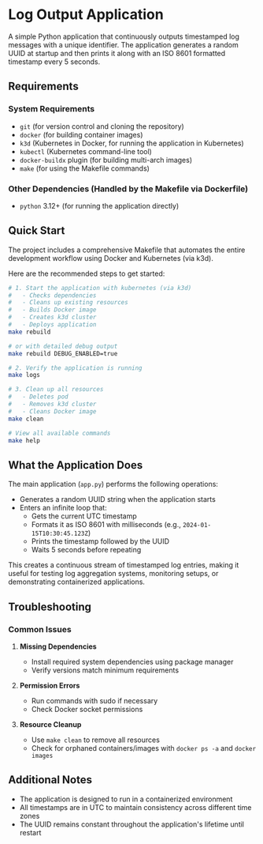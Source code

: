 # Log Output Application

A simple Python application that continuously outputs timestamped log messages with a unique identifier. The application generates a random UUID at startup and then prints it along with an ISO 8601 formatted timestamp every 5 seconds.

## Requirements

### System Requirements
- `git` (for version control and cloning the repository)
- `docker` (for building container images)
- `k3d` (Kubernetes in Docker, for running the application in Kubernetes)
- `kubectl` (Kubernetes command-line tool)
- `docker-buildx` plugin (for building multi-arch images)
- `make` (for using the Makefile commands)

### Other Dependencies (Handled by the Makefile via Dockerfile)
- `python` 3.12+ (for running the application directly)

## Quick Start
The project includes a comprehensive Makefile that automates the entire development workflow using Docker and Kubernetes (via k3d).

Here are the recommended steps to get started:

```bash
# 1. Start the application with kubernetes (via k3d)
#   - Checks dependencies
#   - Cleans up existing resources
#   - Builds Docker image
#   - Creates k3d cluster
#   - Deploys application
make rebuild

# or with detailed debug output
make rebuild DEBUG_ENABLED=true

# 2. Verify the application is running
make logs

# 3. Clean up all resources
#   - Deletes pod
#   - Removes k3d cluster
#   - Cleans Docker image
make clean

# View all available commands
make help
```


## What the Application Does

The main application (`app.py`) performs the following operations:
- Generates a random UUID string when the application starts
- Enters an infinite loop that:
  - Gets the current UTC timestamp
  - Formats it as ISO 8601 with milliseconds (e.g., `2024-01-15T10:30:45.123Z`)
  - Prints the timestamp followed by the UUID
  - Waits 5 seconds before repeating

This creates a continuous stream of timestamped log entries, making it useful for testing log aggregation systems, monitoring setups, or demonstrating containerized applications.

## Troubleshooting

### Common Issues

1. **Missing Dependencies**
   - Install required system dependencies using package manager
   - Verify versions match minimum requirements

2. **Permission Errors**
   - Run commands with sudo if necessary
   - Check Docker socket permissions

3. **Resource Cleanup**
   - Use `make clean` to remove all resources
   - Check for orphaned containers/images with `docker ps -a` and `docker images`

## Additional Notes

- The application is designed to run in a containerized environment
- All timestamps are in UTC to maintain consistency across different time zones
- The UUID remains constant throughout the application's lifetime until restart

